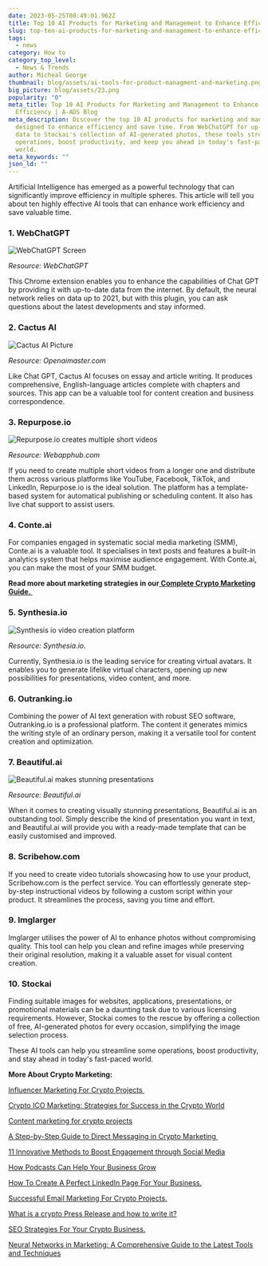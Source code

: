 ```yaml
---
date: 2023-05-25T08:49:01.962Z
title: Top 10 AI Products for Marketing and Management to Enhance Efficiency
slug: top-ten-ai-products-for-marketing-and-management-to-enhance-efficiency
tags:
  - news
category: How to
category_top_level:
  - News & Trends
author: Micheal George
thumbnail: blog/assets/ai-tools-for-product-managment-and-marketing.png
big_picture: blog/assets/23.png
popularity: "0"
meta_title: Top 10 AI Products for Marketing and Management to Enhance
  Efficiency | A-ADS Blog
meta_description: Discover the top 10 AI products for marketing and management,
  designed to enhance efficiency and save time. From WebChatGPT for up-to-date
  data to Stockai's collection of AI-generated photos, these tools streamline
  operations, boost productivity, and keep you ahead in today's fast-paced
  world.
meta_keywords: ""
json_ld: ""
---
```

Artificial Intelligence has emerged as a powerful technology that can significantly improve efficiency in multiple spheres. This article will tell you about ten highly effective AI tools that can enhance work efficiency and save valuable time.

### 1. WebChatGPT

![WebChatGPT Screen ](/blog/assets/webchatgpt-for-chrome_1.png "WebChatGPT Screen ")

*Resource: WebChatGPT*

This Chrome extension enables you to enhance the capabilities of Chat GPT by providing it with up-to-date data from the internet. By default, the neural network relies on data up to 2021, but with this plugin, you can ask questions about the latest developments and stay informed.

### 2. Cactus AI

![Cactus AI Picture ](/blog/assets/maxresdefault-12.jpg.webp "Cactus AI Picture ")

*Resource: Openaimaster.com*

Like Chat GPT, Cactus AI focuses on essay and article writing. It produces comprehensive, English-language articles complete with chapters and sources. This app can be a valuable tool for content creation and business correspondence. 

### 3. Repurpose.io

![ Repurpose.io creates multiple short videos](/blog/assets/screenshot1-450ca763-aeda-45cd-b88f-62c420226ed1.png " Repurpose.io Creates Multiple Short Videos")

*Resource: Webapphub.com*

If you need to create multiple short videos from a longer one and distribute them across various platforms like YouTube, Facebook, TikTok, and LinkedIn, Repurpose.io is the ideal solution. The platform has a template-based system for automatical publishing or scheduling content. It also has live chat support to assist users. 

### 4. Conte.ai

For companies engaged in systematic social media marketing (SMM), Conte.ai is a valuable tool. It specialises in text posts and features a built-in analytics system that helps maximise audience engagement. With Conte.ai, you can make the most of your SMM budget.

**Read more about marketing strategies in our[ Complete Crypto Marketing Guide. ](https://a-ads.com/blog/a-complete-crypto-marketing-guide/)**

### 5. Synthesia.io

![Synthesis io video creation platform](/blog/assets/62556b0c0f63294bbf9b2353_og-image-front-4-1-.png "Synthesis io video creation platform")

*Resource: Synthesia.io.*

Currently, Synthesia.io is the leading service for creating virtual avatars. It enables you to generate lifelike virtual characters, opening up new possibilities for presentations, video content, and more.

### 6. Outranking.io

Combining the power of AI text generation with robust SEO software, Outranking.io is a professional platform. The content it generates mimics the writing style of an ordinary person, making it a versatile tool for content creation and optimization.

### 7. Beautiful.ai

![Beautiful.ai makes stunning presentations](/blog/assets/visme-vs-beautiful-ai-slide-layouts-3.jpg "Beautiful.ai makes stunning presentations")

*Resource: Beautiful.ai*

When it comes to creating visually stunning presentations, Beautiful.ai is an outstanding tool. Simply describe the kind of presentation you want in text, and Beautiful.ai will provide you with a ready-made template that can be easily customised and improved.

### 8. Scribehow.com

If you need to create video tutorials showcasing how to use your product, Scribehow.com is the perfect service. You can effortlessly generate step-by-step instructional videos by following a custom script within your product. It streamlines the process, saving you time and effort.

### 9. Imglarger

Imglarger utilises the power of AI to enhance photos without compromising quality. This tool can help you clean and refine images while preserving their original resolution, making it a valuable asset for visual content creation.

### 10. Stockai

Finding suitable images for websites, applications, presentations, or promotional materials can be a daunting task due to various licensing requirements. However, Stockai comes to the rescue by offering a collection of free, AI-generated photos for every occasion, simplifying the image selection process.

These AI tools can help you streamline some operations, boost productivity, and stay ahead in today's fast-paced world.

**More About Crypto Marketing:** 

[Influencer Marketing For Crypto Projects ](https://a-ads.com/blog/influencer-marketing-for-crypto-projects/)

[Crypto ICO Marketing: Strategies for Success in the Crypto World](https://a-ads.com/blog/crypto-ico-marketing/)

[Content marketing for crypto projects](https://a-ads.com/blog/%D1%81ontent-marketing-for-crypto-projects/)

[A Step-by-Step Guide to Direct Messaging in Crypto Marketing ](https://a-ads.com/blog/a-step-by-step-guide-to-direct-messaging-in-crypto-marketing/)

[11 Innovative Methods to Boost Engagement through Social Media](https://a-ads.com/blog/get-noticed-on-social-media-11-creative-ways-to-drive-engagement/)

[How Podcasts Can Help Your Business Grow](https://a-ads.com/blog/how-podcasts-can-help-your-business-grow/)

[How To Create A Perfect LinkedIn Page For Your Business.](https://a-ads.com/blog/how-to-create-a-perfect-linkedin-page-for-your-business/)

[Successful Email Marketing For Crypto Projects.](https://a-ads.com/blog/successful-email-marketing-for-crypto-projects/)

[What is a crypto Press Release and how to write it?](https://a-ads.com/blog/what-is-a-crypto-press-pelease-and-how-to-write-it/)

[SEO Strategies For Your Crypto Business.](https://a-ads.com/blog/SEO-Strategies-for-Your-Crypto-Business%20/)

[Neural Networks in Marketing: A Comprehensive Guide to the Latest Tools and Techniques](https://a-ads.com/blog/neural-networks-in-marketing-a-comprehensive-guide-to-the-latest-tools-and-techniques/)
